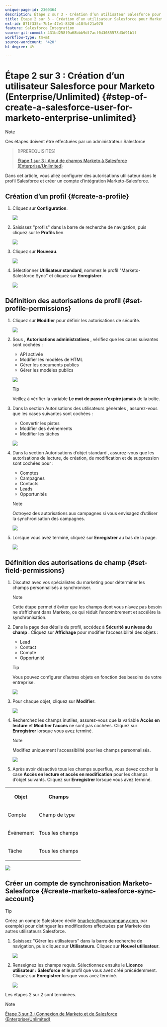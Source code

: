 ```yaml
---
unique-page-id: 2360364
description: Étape 2 sur 3 - Création d’un utilisateur Salesforce pour Marketo (Enterprise/Unlimited) - Documents Marketo - Documentation du produit
title: Étape 2 sur 3 - Création d’un utilisateur Salesforce pour Marketo (Enterprise/Unlimited)
exl-id: 871f335c-7b1e-47e1-8320-a18fbf21a970
feature: Salesforce Integration
source-git-commit: 431bd258f9a68bbb9df7acf043085578d3d91b1f
workflow-type: tm+mt
source-wordcount: '420'
ht-degree: 4%

---
```


# Étape 2 sur 3 : Création d’un utilisateur Salesforce pour Marketo (Enterprise/Unlimited) {#step-of-create-a-salesforce-user-for-marketo-enterprise-unlimited}

>[!NOTE]
>
>Ces étapes doivent être effectuées par un administrateur Salesforce

>[!PREREQUISITES]
>
>[Étape 1 sur 3 : Ajout de champs Marketo à Salesforce (Enterprise/Unlimited)](/help/marketo/product-docs/crm-sync/salesforce-sync/setup/enterprise-unlimited-edition/step-1-of-3-add-marketo-fields-to-salesforce-enterprise-unlimited.md)

Dans cet article, vous allez configurer des autorisations utilisateur dans le profil Salesforce et créer un compte d’intégration Marketo-Salesforce.

## Création d’un profil {#create-a-profile}

1. Cliquez sur **Configuration**.

   ![](assets/image2015-6-11-16-3a15-3a27.png)

1. Saisissez &quot;profils&quot; dans la barre de recherche de navigation, puis cliquez sur le **Profils** lien.

   ![](assets/sfdc-profiles-hands.png)

1. Cliquez sur **Nouveau**.

   ![](assets/image2014-12-9-9-3a19-3a15.png)

1. Sélectionner **Utilisateur standard**, nommez le profil &quot;Marketo-Salesforce Sync&quot; et cliquez sur **Enregistrer**.

   ![](assets/image2014-12-9-9-3a19-3a22.png)

## Définition des autorisations de profil {#set-profile-permissions}

1. Cliquez sur **Modifier** pour définir les autorisations de sécurité.

   ![](assets/image2014-12-9-9-3a19-3a30.png)

1. Sous , **Autorisations administratives** , vérifiez que les cases suivantes sont cochées :

   * API activée
   * Modifier les modèles de HTML
   * Gérer les documents publics
   * Gérer les modèles publics

   ![](assets/image2014-12-9-9-3a19-3a38.png)

   >[!TIP]
   >
   >Veillez à vérifier la variable **Le mot de passe n’expire jamais** de la boîte.

1. Dans la section Autorisations des utilisateurs générales , assurez-vous que les cases suivantes sont cochées :

   * Convertir les pistes
   * Modifier des événements
   * Modifier les tâches

   ![](assets/image2014-12-9-9-3a19-3a47.png)

1. Dans la section Autorisations d’objet standard , assurez-vous que les autorisations de lecture, de création, de modification et de suppression sont cochées pour :

   * Comptes
   * Campagnes
   * Contacts
   * Leads
   * Opportunités

   >[!NOTE]
   >
   >Octroyez des autorisations aux campagnes si vous envisagez d’utiliser la synchronisation des campagnes.

   ![](assets/image2014-12-9-9-3a19-3a57.png)

1. Lorsque vous avez terminé, cliquez sur **Enregistrer** au bas de la page.

   ![](assets/image2014-12-9-9-3a20-3a5.png)

## Définition des autorisations de champ {#set-field-permissions}

1. Discutez avec vos spécialistes du marketing pour déterminer les champs personnalisés à synchroniser.

   >[!NOTE]
   >
   >Cette étape permet d’éviter que les champs dont vous n’avez pas besoin ne s’affichent dans Marketo, ce qui réduit l’encombrement et accélère la synchronisation.

1. Dans la page des détails du profil, accédez à **Sécurité au niveau du champ** . Cliquez sur **Affichage** pour modifier l’accessibilité des objets :

   * Lead
   * Contact
   * Compte
   * Opportunité

   >[!TIP]
   >
   >Vous pouvez configurer d’autres objets en fonction des besoins de votre entreprise.

   ![](assets/image2014-12-9-9-3a20-3a14.png)

1. Pour chaque objet, cliquez sur **Modifier**.

   ![](assets/sfdc-sync-field-edit1.png)

1. Recherchez les champs inutiles, assurez-vous que la variable **Accès en lecture** et **Modifier l’accès** ne sont pas cochées. Cliquez sur **Enregistrer** lorsque vous avez terminé.

   >[!NOTE]
   >
   >Modifiez uniquement l’accessibilité pour les champs personnalisés.

   ![](assets/sfdc-sync-field-edit2.png)

1. Après avoir désactivé tous les champs superflus, vous devez cocher la case **Accès en lecture et accès en modification** pour les champs d’objet suivants. Cliquez sur **Enregistrer** lorsque vous avez terminé.

<table> 
 <tbody> 
  <tr> 
   <th colspan="1" rowspan="1"><p>Objet</p></th> 
   <th colspan="1" rowspan="1"><p>Champs</p></th> 
  </tr> 
  <tr> 
   <td colspan="1" rowspan="1"><p>Compte</p></td> 
   <td colspan="1" rowspan="1"><p>Champ de type</p></td> 
  </tr> 
  <tr> 
   <td colspan="1" rowspan="1"><p>Événement</p></td> 
   <td colspan="1" rowspan="1"><p>Tous les champs</p></td> 
  </tr> 
  <tr> 
   <td colspan="1" rowspan="1"><p>Tâche</p></td> 
   <td colspan="1" rowspan="1"><p>Tous les champs</p></td> 
  </tr> 
 </tbody> 
</table>

![](assets/sfdc-check-the-boxes.png)

## Créer un compte de synchronisation Marketo-Salesforce {#create-marketo-salesforce-sync-account}

>[!TIP]
>
>Créez un compte Salesforce dédié (marketo@yourcompany.com, par exemple) pour distinguer les modifications effectuées par Marketo des autres utilisateurs Salesforce.

1. Saisissez &quot;Gérer les utilisateurs&quot; dans la barre de recherche de navigation, puis cliquez sur **Utilisateurs**. Cliquez sur **Nouvel utilisateur**.

   ![](assets/sfdc-new-users.png)

1. Renseignez les champs requis. Sélectionnez ensuite le **Licence utilisateur : Salesforce** et le profil que vous avez créé précédemment. Cliquez sur **Enregistrer** lorsque vous avez terminé.

   ![](assets/image2014-12-9-9-3a20-3a56.png)

Les étapes 2 sur 2 sont terminées.

>[!NOTE]
>
>[Étape 3 sur 3 : Connexion de Marketo et de Salesforce (Enterprise/Unlimited)](/help/marketo/product-docs/crm-sync/salesforce-sync/setup/enterprise-unlimited-edition/step-3-of-3-connect-marketo-and-salesforce-enterprise-unlimited.md)
